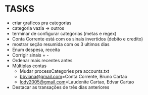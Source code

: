 # TASKS

- criar graficos pra categorias
- categoria vazia -> outros
- terminar de configurar categorias (metas e regex)
- Conta Corrente está com os sinais invertidos (debito e credito)
- mostrar seção resumida com os 3 ultimos dias
- Enum despesa, receita
- Corrigir sinais + -
- Ordenar mais recentes antes
- Múltiplas contas
    - Mudar processCategories pra accounts.txt
    - bbviana@gmail.com=Conta Corrente, Bruno Cartao
    - lody2005@gmail.com=Laudenite Cartao, Edvar Cartao
- Destacar as transações de três dias anteriores

